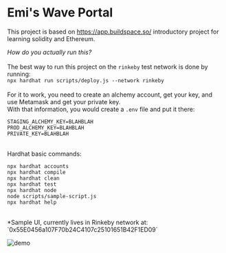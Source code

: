 # Emi's Wave Portal 
This project is based on https://app.buildspace.so/ introductory project for learning solidity and Ethereum. 

*How do you actually run this?* <br />
<br />
The best way to run this project on the `rinkeby` test network is done by running: 
<br />
    `npx hardhat run scripts/deploy.js --network rinkeby`
<br />
<br />
For it to work, you need to create an alchemy account, get your key, and use Metamask and get your private key. 
<br /> 
With that information, you would create a `.env` file and put it there: 
<br />
```shell
STAGING_ALCHEMY_KEY=BLAHBLAH
PROD_ALCHEMY_KEY=BLAHBLAH
PRIVATE_KEY=BLAHBLAH
```
<br /> 
Hardhat basic commands: 

```shell
npx hardhat accounts
npx hardhat compile
npx hardhat clean
npx hardhat test
npx hardhat node
node scripts/sample-script.js
npx hardhat help
```
<br />
*Sample UI, currently lives in Rinkeby network at: `0x55E0456a107F70b24C4107c25101651B42F1ED09`
<br />

![demo](https://user-images.githubusercontent.com/92827957/156304225-bfddaf9d-c40b-4d5c-9ccc-433ed850304c.png)
